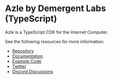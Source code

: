 # Azle by Demergent Labs (TypeScript)

Azle is a TypeScript CDK for the Internet Computer.

See the following resources for more information:

- [Repository](https://github.com/demergent-labs/azle)
- [Documentation](https://github.com/demergent-labs/azle/blob/main/README.md)
- [Example Code](https://github.com/demergent-labs/azle/tree/main/examples)
- [Twitter](https://twitter.com/demergentlabs)
- [Discord Discussions](https://discord.gg/5Hb6rM2QUM)
